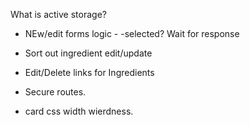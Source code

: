 What is active storage?

- NEw/edit forms logic - -selected?  Wait for response





- Sort out ingredient edit/update
- Edit/Delete links for Ingredients

- Secure routes.

- card css width wierdness.